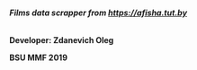 ###### **Films data scrapper from https://afisha.tut.by**

**Developer: Zdanevich Oleg**

**BSU MMF 2019**